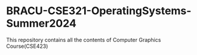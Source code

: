 # BRACU-CSE321-OperatingSystems-Summer2024
This repository contains all the contents of Computer Graphics Course(CSE423)
